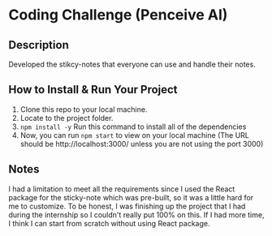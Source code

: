 # Coding Challenge (Penceive AI)

## Description
Developed the stikcy-notes that everyone can use and handle their notes.

## How to Install & Run Your Project
1. Clone this repo to your local machine.
2. Locate to the project folder.
3. `npm install -y` Run this command to install all of the dependencies
4. Now, you can run `npm start` to view on your local machine (The URL should be http://localhost:3000/ unless you are not using the port 3000)

## Notes
I had a limitation to meet all the requirements since I used the React package for the sticky-note which was pre-built, so it was a little hard for me to customize. To be honest, I was finishing up the project that I had during the internship so I couldn't really put 100% on this. If I had more time, I think I can start from scratch without using React package.
